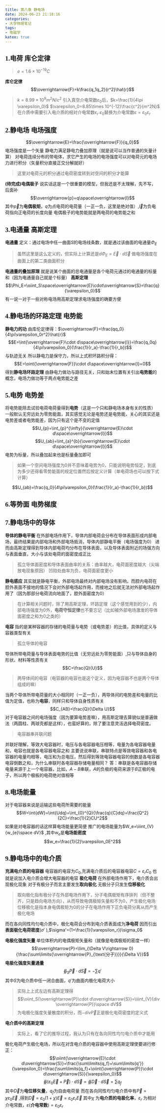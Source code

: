 ```yaml
---
title: 第八章 静电场
date: 2024-06-23 21:18:16
categories:
- 大学物理笔记
tags:
- 电磁学
katex: true
---
```


## <font face="楷体">1.电荷 库仑定律</font>
>$e=1.6\times 10^{-19}C$

**库仑定律**
$$\overrightarrow{F}=k\frac{q_1q_2}{r^2}\hat{r}$$
>$k=8.99\times 10^9 m^2N/c^2$
>引入真空介电常数$\varepsilon_0$后，$k=\frac{1}{4\pi \varepsilon_0}$
>$\varepsilon_0=8.85\times 10^{-12}\frac{c^2}{m^2N}$
>在介质中需要引入电介质的相对介电常数$\varepsilon_r$
>$\varepsilon_0\text{替换为介电常数}\varepsilon=\varepsilon_0\varepsilon_r$

## <font face="楷体">2.静电场 电场强度</font>
$$\overrightarrow{E}=\frac{\overrightarrow{F}}{q_0}$$
电场强度是一个矢量
静电力满足静电力叠加原理（就是说可以当作普通的矢量计算）
对电荷连续分布的带电体，求它产生的电场的电场强度可以对电荷元的电场力进行积分（矢量积分直接正交分解就好）
>这里对电荷元的积分通过电荷密度转到对空间的积分才能算

**(待完成)电偶极子**
说实话这是一个很重要的模型，但我还是不太理解，先不写，后面补
$$\overrightarrow{p}=q\space\overrightarrow{l}$$
其中$\overrightarrow{p}$为**电偶极矩**，$q$为点电荷的电荷量（一正一负，这里是绝对值）,$\overrightarrow{l}$为负电荷指向正电荷的长度向量
电偶极子的电势能就是两电荷的电势能之和
## <font face="楷体">3.电通量 高斯定理</font>
**电通量**
定义：通过电场中任一曲面$S$的电场线条数，就是通过该曲面的电通量$\Phi_E$
>虽然这里是这么定义的，但实际上计算还是$d\Phi_E=\overrightarrow{E}\cdot d\overrightarrow{S}$
>做电场强度在曲面上的第二类曲面积分

**电通量的叠加原理**
就是说某个曲面的总电通量是各个电荷元通过的电通量的标量和（因为电通量自己就是个标量）
**高斯定理**
$$\Phi_E=\oiint_S\space\overrightarrow{E}\cdot\overrightarrow{S}=\frac{q}{\varepsilon_0}$$
有一说一对于一些对称电场用高斯定理求电场强度的确要方便
## <font face="楷体">4.静电场的环路定理 电势能</font>
**静电力的功**
由库伦定律得：$\overrightarrow{F}=\frac{qq_0}{4\pi\varepsilon_0r^2}\hat{r}$
$$E=\int{\overrightarrow{F}\cdot d\space\overrightarrow{l}}=\frac{q_0q}{4\pi\varepsilon_0}(\frac{1}{r_a}-\frac{1}{r_b})$$
与轨迹无关
所以静电力是保守力，所以上式积环路积分得：
$$E=\oint{\overrightarrow{F}}\cdot d\space\overrightarrow{l}=0$$
得到**静电场环路定理**
由静电力做功与路径无关，只和始末位置有关引出**电势能**的概念，电场力做功等于两点电势能之差
## <font face="楷体">5.电势 电势差</font>
将电势能除去试验电荷电荷量得到**电势**（这是一个只和静电场本身有关的性质）
一般默认无穷远处为零势能面，其实感觉无论是电势还是电势能，关心的其实还是电势差或者电势能差，因为只有这个是不变的定值
$$U_{p}=\int_{p}^{\infty}{\overrightarrow{E}\cdot d\space\overrightarrow{l}}$$
$$U_{ab}=\int_{a}^{b}{\overrightarrow{E}\cdot d\space\overrightarrow{l}}$$
电势为标量，所以叠加起来也是标量叠加即可
>如果一个空间电场强度为0并不意味着电势为0，只能说明电势恒定，到底为多少还得看零势能面的规定位置然后按定义计算（单电荷场也可以按下式计算）

$$U_{ab}=\frac{q_0}{4\pi\varepsilon_0}(\frac{1}{r_a}-\frac{1}{r_b})$$
## <font face="楷体">6.等势面 电势梯度</font>
## <font face="楷体">7.静电场中的导体</font>
**导体的静电平衡**
在外部电场作用下，导体内部电荷会分布在导体表面形成内部电场，最终结果是内部电场和外部电场抵消，导体内部静电平衡（电场强度为0）
进而由高斯定理得到导体内部电荷均分布在导体表面，以及导体表面附近的场强方向与表面垂直，大小与该处电荷的面密度成正比
>孤立导体面密度和导体表面曲率的关系：曲率越大，电荷面密度越大（尖端放电现象原因）
>凹陷处曲率为负，电荷面密度更小

**静电感应**
其实就是静电平衡，外部电场最终对内部电场没有影响，而腔内电荷在腔外表面不接地的情况下会对外部电场起作用，而接地之后就无法对外部电场起作用了（因为那部分电荷流向地面了，腔外面密度为0）
>在计算相关问题时，除了用高斯定理，环路定理（这个感觉用到的少），内部电场强度为0外，**电荷守恒定律**也不要忘记（比如被外部电场激发的导体面密度之和为0之类的）

**电容**
指的是某种容器的存储的电荷量与电势（或电势差）的比值，具体的定义与容器类型有关
>孤立导体的电容

导体所带电荷量与导体表面电势的比值（无穷远处为零势能面）,只与导体自身的形状、材料等性质有关
$$C=\frac{Q}{U}$$
>两导体间的电容（电容器的电容也是这个定义，因为电容器不也是两个导体组成的嘛）

当两个导体所带电荷量的大小相同时（一正一负），两导体间的电势差和电量的比值为定值，也称为**电容**，同样只和导体自身性质有关
$$C_{AB}=\frac{Q}{\Delta U}$$
对于电容器之间的电场强度（因为要算电势差嘛），用高斯定理去算貌似是普遍做法（两圆柱、两球壳都是这样），也蛮好算的，除了要注意灵活选择电荷密度。
>电容器串并联问题

并联好理解，等效大电容器时，电压与各电容器电压相等，电量为各电容器电量和，电容也就是各电容器电容之和
主要说说串联，串联特点是等效电容器和各电容器的电量均相等，电压和为总电压，然后得到等效电容器电容的倒数是各电容器电容倒数之和，为什么串联时各电容器存储电量相同？
答：串联是各电容器存储电量来源于上一个电容器，比如，$A-B$串联，$A$的负极的电荷来源于$B$正极的电子，所以两个极板的电荷绝对值相等
## <font face="楷体">8.电场能量</font>
对于电容器来说是运输这些电荷所需要的能量
$$W=\int{dW}=\int{Udq}=\int_{0}^{Q}{\frac{q}{C}dq}=\frac{Q^2}{2C}=\frac{1}{2}CU^2$$
如果是对电容器的话这样算电场能量更简便
推广的电场能量为$W_e=\iiint_{V}{w_{e}\space dV}$ ,其中$w_e$是**电场能密度**
$$w_e=\frac{1}{2}\varepsilon_0E^2$$
## <font face="楷体">9.静电场中的电介质</font>
**充满电介质的电容器**
电容器的电容为$C_0$,充满电介质后的电容器电容$C=\varepsilon_rC_0$ 
也就是说加入电介质会增大电容器的电容
**极化电荷**
在外部电场作用下，电介质会出现极化现象
对于有极分子而言主要发生**取向极化**
无极分子只发生**位移极化**
>取向极化指有极分子在外部电场作用下，分子电偶极矩有序排列（但不整齐，只是趋向电场方向），从而导致电偶极矩矢量和不为0，产生极化电场
>位移极化是指本身电偶极矩为0的分子在电场作用下正负电荷分离从而产生极化电场

而在各向同性均匀电介质中，极化电荷会分布到电介质表面成为**净电荷**
因而引出**表面极化电荷密度**($\sigma'$ ),$\sigma'=(1+\frac{1}{\varepsilon_r})\sigma_0$  

**电极化强度矢量**
单位体积内的电偶极矩矢量和（就像是电偶极矩的密度一样）
$$\overrightarrow{P}=\lim_{\Delta V\rightarrow 0}{\frac{\sum\limits{\overrightarrow{P}_{\text{分子}}}}{\Delta V}}$$
**电极化强度矢量通量**
$$\oiint_S{\overrightarrow{P}\cdot d\overrightarrow{S}}=-\sum\limits{q'}$$
其中$S$为电介质中任一闭合曲面，$q'$为曲面内极化电荷大小
>实际上上式左边有高斯定理得
>$$\oiint_S{\overrightarrow{P}\cdot d\overrightarrow{S}}=\iiint_{V}{div \overrightarrow{P}}\space dV$$
>为电极化强度矢量散度的积分，而$-div\overrightarrow{P}$正是极化电荷密度的定义式

**电介质中的高斯定理**
>实际上，看了它的推导过程，我认为只有在各向同性均匀电介质中才能用

极化电荷产生极化电场，所以在对含电介质的电容器中使用高斯定理使要进行修正：
$$\oiint{\overrightarrow{E}\cdot d\overrightarrow{S}}=\frac{\sum\limits{q_f}+\sum\limits{q'}}{\varepsilon_0}=\frac{\sum\limits{q_f}+\oiint{\overrightarrow{P}}\cdot d\overrightarrow{S}}{\varepsilon_0}$$
$$\oiint{(\varepsilon_0\overrightarrow{E}+\overrightarrow{P})\cdot d\overrightarrow{S}}=\oiint{\overrightarrow{D}\cdot d\overrightarrow{S}}=\sum\limits{q_f}$$
其中$\overrightarrow{D}$为**电位移矢量**，$q_f$为自由电荷量
而在各向同性均匀电介质中有$\overrightarrow{P}=\chi\varepsilon_0\overrightarrow{E}$ ,得到$\overrightarrow{D}=\varepsilon_0(1+\chi)\overrightarrow{E}=\varepsilon_0\varepsilon_r\overrightarrow{E}$
其中$\chi$ 为**电介质的电极化率**，$\varepsilon_r$ 为相对介电常数，$\varepsilon(\textbf{介电常数})=\varepsilon_0\varepsilon_r$ 